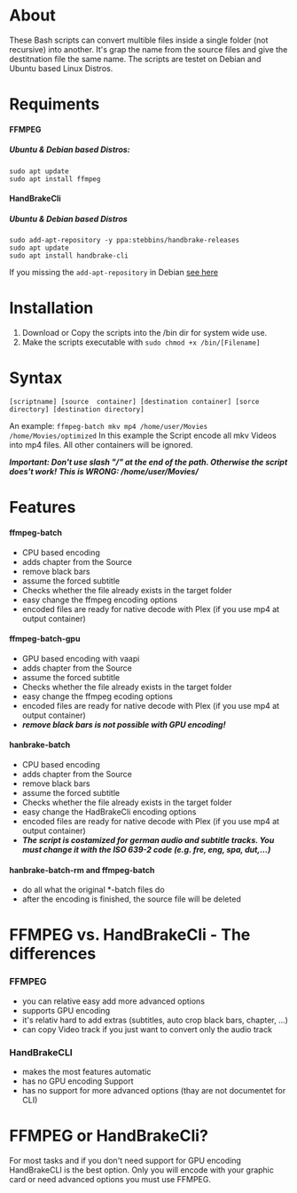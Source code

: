 # About
These Bash scripts can convert multible files inside a single folder (not recursive) into another. It's grap the name from the source files and give the destitnation file the same name.
The scripts are testet on Debian and Ubuntu based Linux Distros.



# Requiments
#### FFMPEG
##### Ubuntu & Debian based Distros:
```
sudo apt update
sudo apt install ffmpeg
```

#### HandBrakeCli
##### Ubuntu & Debian based Distros
```
sudo add-apt-repository -y ppa:stebbins/handbrake-releases
sudo apt update
sudo apt install handbrake-cli
```
If you missing the ```add-apt-repository``` in Debian [see here](https://computingforgeeks.com/how-to-install-add-apt-repository-on-debian-ubuntu/) 



# Installation
1. Download or Copy the scripts into the /bin dir for system wide use.
2. Make the scripts executable with ```sudo chmod +x /bin/[Filename]```



# Syntax
``` [scriptname] [source  container] [destination container] [sorce directory] [destination directory] ```

An example:
```ffmpeg-batch mkv mp4 /home/user/Movies /home/Movies/optimized```
In this example the Script encode all mkv Videos into mp4 files. All other containers will be ignored. 

***Important: Don't use slash "/" at the end of the path. Otherwise the script does't work!***
***This is WRONG: /home/user/Movies/*** 



# Features 
#### ffmpeg-batch
- CPU based encoding
- adds chapter from the Source
- remove black bars
- assume the forced subtitle
- Checks whether the file already exists in the target folder
- easy change the ffmpeg encoding options
- encoded files are ready for native decode with Plex (if you use mp4 at output container)

#### ffmpeg-batch-gpu
- GPU based encoding with vaapi
- adds chapter from the Source
- assume the forced subtitle
- Checks whether the file already exists in the target folder
- easy change the ffmpeg ecoding options
- encoded files are ready for native decode with Plex (if you use mp4 at output container)
- ***remove black bars is not possible with GPU encoding!***

#### hanbrake-batch
- CPU based encoding
- adds chapter from the Source
- remove black bars
- assume the forced subtitle
- Checks whether the file already exists in the target folder
- easy change the HadBrakeCli encoding options
- encoded files are ready for native decode with Plex (if you use mp4 at output container)
- ***The script is costamized for german audio and subtitle tracks. You must change it with the ISO 639-2 code (e.g. fre, eng, spa, dut,...)***

#### hanbrake-batch-rm and ffmpeg-batch
- do all what the original *-batch files do
- after the encoding is finished, the source file will be deleted

# FFMPEG vs. HandBrakeCli - The differences
### FFMPEG
- you can relative easy add more advanced options
- supports GPU encoding 
- it's relativ hard to add extras (subtitles, auto crop black bars, chapter, ...) 
- can copy Video track if you just want to convert only the audio track

### HandBrakeCLI 
- makes the most features automatic 
- has no GPU encoding Support 
- has no support for more advanced options (thay are not documentet for CLI) 



# FFMPEG or HandBrakeCli?
For most tasks and if you don't need support for GPU encoding HandBrakeCLI is the best option. 
Only you will encode with your graphic card or need advanced options you must use FFMPEG. 
